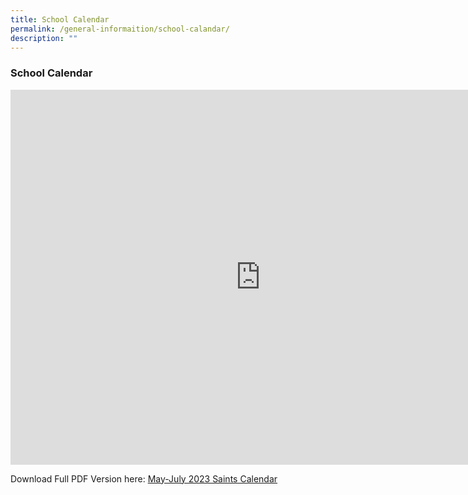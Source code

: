 ```yaml
---
title: School Calendar
permalink: /general-informaition/school-calandar/
description: ""
---
```

### **School Calendar**
<iframe src="https://calendar.google.com/calendar/embed?src=c_s6b83b33s47t00103e4bmcaob0%40group.calendar.google.com&amp;ctz=Asia%2FSingapore" style="border: 0" width="800" height="600" frameborder="0" scrolling="no"></iframe>

Download Full PDF Version here: 
[May-July 2023 Saints Calendar](/files/Calendar/may-july%202023.pdf)